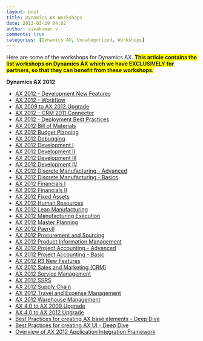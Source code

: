 ```yaml
---
layout: post
title: Dynamics AX Workshops
date: 2013-03-29 04:02
author: sivakumar v
comments: true
categories: [Dynamics AX, Uncategorized, Workshops]
---
```

Here are some of the workshops for Dynamics AX. <span style="background-color: #ffff00"><strong>This article contains the list workshops on Dynamics AX which we have EXCLUSIVELY for partners, so that they can benefit from these workshops.</strong></span>

<strong>Dynamics AX 2012</strong>
<ul>
	<li><a title="AX 2012 - Development New Features" href="https://microsofttpd.github.io//archive/2012/07/19/workshop-ax-2012-development-new-features.aspx" target="_blank">AX 2012 - Development New Features</a></li>
	<li><a title="AX 2012 - Workflow" href="https://microsofttpd.github.io//archive/2012/07/19/workshop-ax-2012-workflow.aspx" target="_blank">AX 2012 - Workflow</a></li>
	<li><a title="AX 2009 to AX 2012 Upgrade" href="https://microsofttpd.github.io//archive/2014/11/11/ax-2009-to-ax-2012-upgrade.aspx" target="_blank">AX 2009 to AX 2012 Upgrade</a></li>
	<li><a title="AX 2012 - CRM 2011 Connector" href="https://microsofttpd.github.io//archive/2014/10/06/ax-2012-crm-2011-connector.aspx" target="_blank">AX 2012 – CRM 2011 Connector</a></li>
	<li><a title="AX 2012 - Deployment Best Practices" href="https://microsofttpd.github.io//archive/2014/10/06/ax-2012-deployment-best-practices.aspx" target="_blank">AX 2012 - Deployment Best Practices</a></li>
	<li><a title="AX 2012 Bill of Materials" href="https://microsofttpd.github.io//archive/2014/10/06/ax-2012-bill-of-materials.aspx" target="_blank">AX 2012 Bill of Materials</a></li>
	<li><a title="AX 2012 Budget Planning" href="https://microsofttpd.github.io//archive/2014/11/11/installation-amp-configuration-of-mr-2012-with-ax-2012.aspx" target="_blank">AX 2012 Budget Planning</a></li>
	<li><a title="AX 2012 Debugging" href="https://microsofttpd.github.io//archive/2014/10/06/ax-2012-debugging.aspx" target="_blank">AX 2012 Debugging</a></li>
	<li><a title="AX 2012 Development I" href="https://microsofttpd.github.io//archive/2014/10/06/ax-2012-development-i.aspx" target="_blank">AX 2012 Development I</a></li>
	<li><a title="AX 2012 Development II" href="https://microsofttpd.github.io//archive/2014/11/11/ax-2012-development-ii-session.aspx" target="_blank">AX 2012 Development II</a></li>
	<li><a title="AX 2012 Development III" href="https://microsofttpd.github.io//archive/2014/10/06/ax-2012-development-iii.aspx" target="_blank">AX 2012 Development III</a></li>
	<li><a title="AX 2012 Development IV" href="https://microsofttpd.github.io//archive/2014/11/11/ax-2012-development-iv.aspx" target="_blank">AX 2012 Development IV</a></li>
	<li><a title="AX 2012 Discrete Manufacturing - Advanced" href="https://microsofttpd.github.io//archive/2014/10/06/ax-2012-discrete-manufacturing-advanced.aspx" target="_blank">AX 2012 Discrete Manufacturing - Advanced</a></li>
	<li><a title="AX 2012 Discrete Manufacturing - Basics" href="https://microsofttpd.github.io//archive/2014/10/06/ax-2012-discrete-manufacturing-basics.aspx" target="_blank">AX 2012 Discrete Manufacturing - Basics</a></li>
	<li><a title="AX 2012 Financials I" href="https://microsofttpd.github.io//archive/2014/11/11/ax-2012-financials-i.aspx" target="_blank">AX 2012 Financials I</a></li>
	<li><a title="https://microsofttpd.github.io/archive/2014/11/11/ax-2012-financials-i.aspx" href="/controlpanel/blogs/posteditor.aspx/AX%202012%20Financials%20II" target="_blank">AX 2012 Financials II</a></li>
	<li><a title="AX 2012 Fixed Assets" href="https://microsofttpd.github.io//archive/2014/10/06/ax-2012-fixed-assets.aspx" target="_blank">AX 2012 Fixed Assets</a></li>
	<li><a title="AX 2012 Human Resources" href="https://microsofttpd.github.io//archive/2014/11/11/ax-2012-human-resources.aspx" target="_blank">AX 2012 Human Resources</a></li>
	<li><a title="AX 2012 Lean Manufacturing" href="https://microsofttpd.github.io//archive/2014/10/06/ax-2012-lean-manufacturing.aspx" target="_blank">AX 2012 Lean Manufacturing</a></li>
	<li><a title="AX 2012 Manufacturing Execution" href="https://microsofttpd.github.io//archive/2014/10/06/ax-2012-manufacturing-execution.aspx" target="_blank">AX 2012 Manufacturing Execution</a></li>
	<li><a title="AX 2012 Master Planning" href="https://microsofttpd.github.io//archive/2014/10/06/ax-2012-master-planning.aspx" target="_blank">AX 2012 Master Planning</a></li>
	<li><a title="AX 2012 Payroll" href="https://microsofttpd.github.io//archive/2014/11/11/ax-2012-payroll.aspx" target="_blank">AX 2012 Payroll</a></li>
	<li><a title="AX 2012 Procurement and Sourcing" href="https://microsofttpd.github.io//archive/2014/10/06/ax-2012-procurement-and-sourcing.aspx" target="_blank">AX 2012 Procurement and Sourcing</a></li>
	<li><a title="AX 2012 Product Information Management" href="https://microsofttpd.github.io//archive/2014/10/06/ax-2012-product-information-management.aspx" target="_blank">AX 2012 Product Information Management</a></li>
	<li><a title="AX 2012 Project Accounting - Advanced" href="https://microsofttpd.github.io//archive/2014/11/11/ax-2012-project-accounting-advanced.aspx" target="_blank">AX 2012 Project Accounting - Advanced</a></li>
	<li><a title="AX 2012 Project Accounting - Basic" href="https://microsofttpd.github.io//archive/2014/10/06/ax-2012-project-accounting-basic.aspx" target="_blank">AX 2012 Project Accounting - Basic</a></li>
	<li><a title="AX 2012 R3 New Features" href="https://microsofttpd.github.io//archive/2014/11/11/ax-2012-development-ii.aspx" target="_blank">AX 2012 R3 New Features</a></li>
	<li><a title="AX 2012 Sales and Marketing (CRM)" href="https://microsofttpd.github.io//archive/2014/11/11/ax-2012-sales-and-marketing-crm.aspx" target="_blank">AX 2012 Sales and Marketing (CRM)</a></li>
	<li><a title="AX 2012 Service Management" href="https://microsofttpd.github.io//archive/2014/10/06/ax-2012-service-management.aspx" target="_blank">AX 2012 Service Management</a></li>
	<li><a title="AX 2012 SSRS" href="https://microsofttpd.github.io//archive/2014/10/06/ax-2012-ssrs.aspx" target="_blank">AX 2012 SSRS</a></li>
	<li><a title="AX 2012 Supply Chain" href="https://microsofttpd.github.io//archive/2014/10/06/ax-2012-supply-chain.aspx" target="_blank">AX 2012 Supply Chain</a></li>
	<li><a title="AX 2012 Travel and Expense Management" href="https://microsofttpd.github.io//archive/2014/10/06/ax-2012-travel-and-expense-management.aspx" target="_blank">AX 2012 Travel and Expense Management</a></li>
	<li><a title="AX 2012 Warehouse Management" href="https://microsofttpd.github.io//archive/2014/10/06/ax-2009-to-ax-2012-upgrade.aspx" target="_blank">AX 2012 Warehouse Management</a></li>
	<li><a title="AX 4.0 to AX 2009 Upgrade" href="https://microsofttpd.github.io//archive/2014/10/06/ax-4-0-to-ax-2009-upgrade.aspx" target="_blank">AX 4.0 to AX 2009 Upgrade</a></li>
	<li><a title="AX 4.0 to AX 2012 Upgrade" href="https://microsofttpd.github.io//archive/2014/10/06/ax-4-0-to-ax-2012-upgrade.aspx" target="_blank">AX 4.0 to AX 2012 Upgrade</a></li>
	<li><a title="Best Practices for creating AX base elements - Deep Dive" href="https://microsofttpd.github.io//archive/2014/10/06/best-practices-for-creating-ax-base-elements-deep-dive.aspx" target="_blank">Best Practices for creating AX base elements - Deep Dive</a></li>
	<li><a title="Best Practices for creating AX UI - Deep Dive" href="https://microsofttpd.github.io//archive/2014/11/11/best-practices-for-creating-ax-ui-deep-dive.aspx" target="_blank">Best Practices for creating AX UI - Deep Dive</a></li>
	<li><a title="Overview of AX 2012 Application Integration Framework" href="https://microsofttpd.github.io//archive/2014/10/06/overview-of-ax-2012-application-integration-framework.aspx" target="_blank">Overview of AX 2012 Application Integration Framework</a></li>
</ul>
